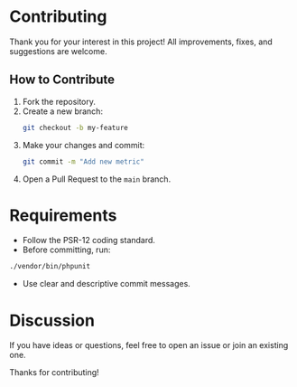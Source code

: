 # Contributing

Thank you for your interest in this project! All improvements, fixes, and suggestions are welcome.

## How to Contribute

1. Fork the repository.
2. Create a new branch:
   ```bash
   git checkout -b my-feature

3. Make your changes and commit:
   ```bash
   git commit -m "Add new metric"

4. Open a Pull Request to the `main` branch.

# Requirements

 * Follow the PSR-12 coding standard.
 * Before committing, run:
  ```bash
  ./vendor/bin/phpunit
 ```
 * Use clear and descriptive commit messages.

# Discussion
If you have ideas or questions, feel free to open an issue or join an existing one.

Thanks for contributing!